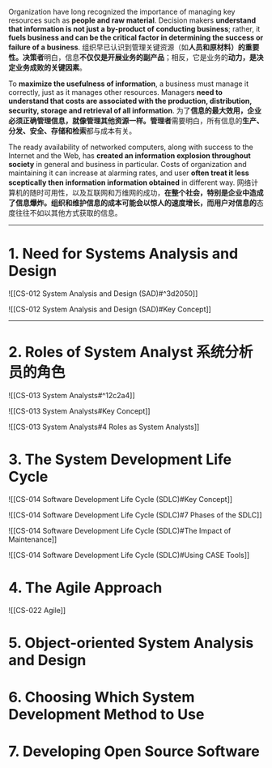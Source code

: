 Organization have long recognized the importance of managing key resources such as **people and raw material**. Decision makers **understand that information is not just a by-product of conducting business**; rather, it **fuels business and can be the critical factor in determining the success or failure of a business**.
组织早已认识到管理关键资源（如**人员和原材料）的重要性。决策者**明白，信息**不仅仅是开展业务的副产品**；相反，它是业务的**动力，是决定业务成败的关键因素**。

To **maximize the usefulness of information**, a business must manage it correctly, just as it manages other resources. Managers **need to understand that costs are associated with the production, distribution, security, storage and retrieval of all information**.
为了**信息的最大效用，企业必须正确管理信息，就像管理其他资源一样。管理者**需要明白，所有信息的**生产、分发、安全、存储和检索**都与成本有关。

The ready availability of networked computers, along with success to the Internet and the Web, has **created an information explosion throughout society** in general and business in particular. Costs of organization and maintaining it can increase at alarming rates, and user **often treat it less sceptically then information information obtained** in different way.
网络计算机的随时可用性，以及互联网和万维网的成功，**在整个社会，特别是企业中造成了信息爆炸。组织和维护信息的成本可能会以惊人的速度增长，而用户对信息的**态度往往不如以其他方式获取的信息。

---
# 1. Need for Systems Analysis and Design

![[CS-012 System Analysis and Design (SAD)#^3d2050]]

![[CS-012 System Analysis and Design (SAD)#Key Concept]]

---
# 2. Roles of System Analyst 系统分析员的角色
![[CS-013 System Analysts#^12c2a4]]

![[CS-013 System Analysts#Key Concept]]

![[CS-013 System Analysts#4 Roles as System Analysts]]

# 3. The System Development Life Cycle
![[CS-014 Software Development Life Cycle (SDLC)#Key Concept]]

![[CS-014 Software Development Life Cycle (SDLC)#7 Phases of the SDLC]]

![[CS-014 Software Development Life Cycle (SDLC)#The Impact of Maintenance]]

![[CS-014 Software Development Life Cycle (SDLC)#Using CASE Tools]]

# 4. The Agile Approach
![[CS-022 Agile]]

# 5. Object-oriented System Analysis and Design

# 6. Choosing Which System Development Method to Use

# 7. Developing Open Source Software